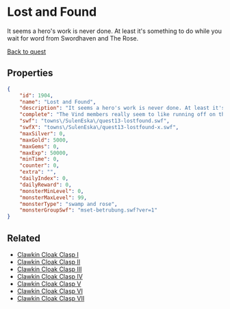 # Lost and Found

It seems a hero's work is never done. At least it's something to do while you wait for word from Swordhaven and The Rose.

[Back to quest](../quests.md)

## Properties

```json
{
    "id": 1904,
    "name": "Lost and Found",
    "description": "It seems a hero's work is never done. At least it's something to do while you wait for word from Swordhaven and The Rose.",
    "complete": "The Vind members really seem to like running off on their own. But can there really be peace on the horizon?",
    "swf": "towns\/SulenEska\/quest13-lostfound.swf",
    "swfX": "towns\/SulenEska\/quest13-lostfound-x.swf",
    "maxSilver": 0,
    "maxGold": 5000,
    "maxGems": 0,
    "maxExp": 50000,
    "minTime": 0,
    "counter": 0,
    "extra": "",
    "dailyIndex": 0,
    "dailyReward": 0,
    "monsterMinLevel": 0,
    "monsterMaxLevel": 99,
    "monsterType": "swamp and rose",
    "monsterGroupSwf": "mset-betrubung.swf?ver=1"
}
```

## Related

- [Clawkin Cloak Clasp I](../items/20695-clawkin-cloak-clasp-i.md)
- [Clawkin Cloak Clasp II](../items/20696-clawkin-cloak-clasp-ii.md)
- [Clawkin Cloak Clasp III](../items/20697-clawkin-cloak-clasp-iii.md)
- [Clawkin Cloak Clasp IV](../items/20698-clawkin-cloak-clasp-iv.md)
- [Clawkin Cloak Clasp V](../items/20699-clawkin-cloak-clasp-v.md)
- [Clawkin Cloak Clasp VI](../items/20700-clawkin-cloak-clasp-vi.md)
- [Clawkin Cloak Clasp VII](../items/20701-clawkin-cloak-clasp-vii.md)

